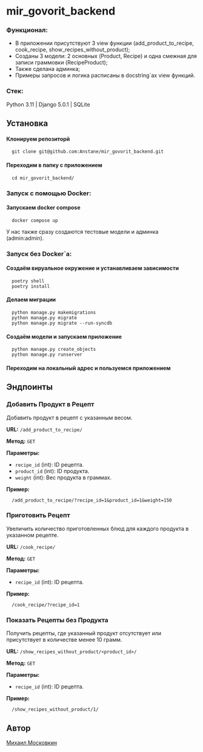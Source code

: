 # mir_govorit_backend


### Функционал:

- В приложении присутствуют 3 view функции (add_product_to_recipe, cook_recipe, show_recipes_without_product);
- Созданы 3 модели: 2 основных (Product, Recipe) и одна смежная для записи граммовки (RecipeProduct);
- Также сделана админка;
- Примеры запросов и логика расписаны в docstring`ах view функций.


### Стек:

Python 3.11 | Django 5.0.1 | SQLite


## Установка

#### Клонируем репозиторй
```
  git clone git@github.com:Anstane/mir_govorit_backend.git
```

#### Переходим в папку с приложением
```
  cd mir_govorit_backend/
```

### Запуск с помощью Docker:

#### Запускаем docker compose
```
  docker compose up
```

У нас также сразу создаются тестовые модели и админка (admin:admin).

### Запуск без Docker`а:

#### Создаём вируальное окружение и устанавливаем зависимости
```
  poetry shell
  poetry install
```

#### Делаем миграции
```
  python manage.py makemigrations
  python manage.py migrate
  python manage.py migrate --run-syncdb
```

#### Создаём модели и запускаем приложение
```
  python manage.py create_objects
  python manage.py runserver
```

#### Переходим на локальный адрес и пользуемся приложением


## Эндпоинты

### Добавить Продукт в Рецепт

Добавить продукт в рецепт с указанным весом.

**URL:** `/add_product_to_recipe/`

**Метод:** `GET`

**Параметры:**
- `recipe_id` (int): ID рецепта.
- `product_id` (int): ID продукта.
- `weight` (int): Вес продукта в граммах.

**Пример:**
```
  /add_product_to_recipe/?recipe_id=1&product_id=1&weight=150
```

### Приготовить Рецепт

Увеличить количество приготовленных блюд для каждого продукта в указанном рецепте.

**URL:** `/cook_recipe/`

**Метод:** `GET`

**Параметры:**
- `recipe_id` (int): ID рецепта.

**Пример:**
```
  /cook_recipe/?recipe_id=1
```

### Показать Рецепты без Продукта

Получить рецепты, где указанный продукт отсутствует или присутствует в количестве менее 10 грамм.

**URL:** `/show_recipes_without_product/<product_id>/`

**Метод:** `GET`

**Параметры:**
- `recipe_id` (int): ID рецепта.

**Пример:**
```
  /show_recipes_without_product/1/
```


## Автор

[Михаил Московкин](https://github.com/Anstane)